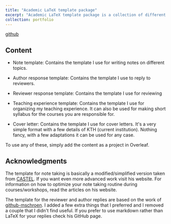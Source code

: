 ```yaml
---
title: "Academic LaTeX template package"
excerpt: "Academic LaTeX template package is a collection of different templates used throughout my PhD years"
collection: portfolio
---
```


[github](https://github.com/SavvasRaptis/academic-pack-public)


## Content
* Note template:  Contains the template I use for writing notes on different topics.

* Author response template: Contains the template I use to reply to reviewers.

* Reviewer response template: Contains the template I use for reviewing

* Teaching experience template: Contains the template I use for organizing my teaching experience. It can also be used for making short syllabus for the courses you are responsible for.

* Cover letter: Contains the template I use for cover letters. It's a very simple format with a few details of KTH (current institution). Nothing fancy, with a few adaptations it can be used for any case.

To use any of these, simply add the content as a project in Overleaf.

## Acknowledgments
The template for note taking is basically a modified/simplified version taken from [CASTEL](https://castel.dev/). If you want even more advanced work visit his website. For information on how to optimize your note taking routine during courses/workshops, read the articles on his website.

The template for the reviewer and author replies are based on the work of [github-mschroen](https://github.com/mschroen/review_response_letter). I added a few extra things that I preferred and I removed a couple that I didn't find useful. If you prefer to use markdown rather than LaTeX for your replies check his GitHub page.
